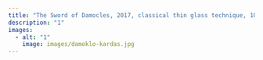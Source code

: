 ```yaml
---
title: "The Sword of Damocles, 2017, classical thin glass technique, 100x70 cm "
description: "1"
images:
  - alt: "1"
    image: images/damoklo-kardas.jpg
---
```

